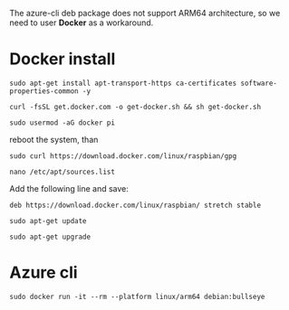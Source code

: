 The azure-cli deb package does not support ARM64 architecture, so we need to user **Docker** as a workaround.

# Docker install

```sudo apt-get install apt-transport-https ca-certificates software-properties-common -y```

```curl -fsSL get.docker.com -o get-docker.sh && sh get-docker.sh```

```sudo usermod -aG docker pi```

reboot the system, than

```sudo curl https://download.docker.com/linux/raspbian/gpg```

```nano /etc/apt/sources.list```

Add the following line and save:   

```deb https://download.docker.com/linux/raspbian/ stretch stable```

```sudo apt-get update```

```sudo apt-get upgrade```

# Azure cli

```sudo docker run -it --rm --platform linux/arm64 debian:bullseye```


